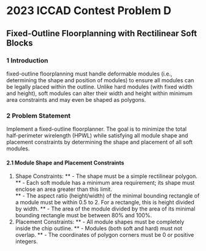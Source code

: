 # 2023 ICCAD Contest Problem D  
## 	Fixed-Outline Floorplanning with Rectilinear Soft Blocks  

### 1 Introduction
fixed-outline floorplanning must handle deformable modules (i.e., determining the shape and position of modules) to ensure all modules can be legally placed within the outline. Unlike hard modules (with fixed width and height), soft modules can alter their width and height within minimum area constraints and may even be shaped as polygons.  

### 2 Problem Statement
Implement a fixed-outline floorplanner. The goal is to minimize the total half-perimeter wirelength (HPWL) while satisfying all module shape and placement constraints by determining the shape and placement of all soft modules.

#### 2.1 Module Shape and Placement Constraints
1. Shape Constraints:
**  - The shape must be a simple rectilinear polygon.  
**  - Each soft module has a minimum area requirement; its shape must enclose an area greater than this limit.  
**  - The aspect ratio (height/width) of the minimal bounding rectangle of a module must be within 0.5 to 2. For a rectangle, this is height divided by width.
**  - The area of the module divided by the area of its minimal bounding rectangle must be between 80% and 100%.
2. Placement Constraints:
**  - All module shapes must be completely inside the chip outline.
**  - Modules (both soft and hard) must not overlap.
**  - The coordinates of polygon corners must be 0 or positive integers.
